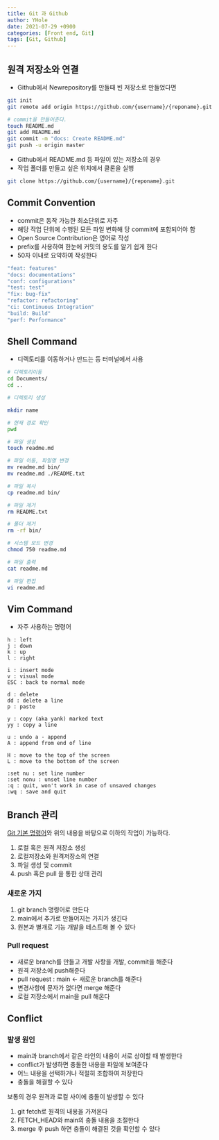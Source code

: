 ```yaml
---
title: Git 과 Github
author: YHole
date: 2021-07-29 +0900
categories: [Front end, Git]
tags: [Git, Github]
---
```


## 원격 저장소와 연결

- Github에서 Newrepository를 만들때 빈 저장소로 만들었다면

```bash
git init
git remote add origin https://github.com/{username}/{reponame}.git 

# commit을 만들어준다.
touch README.md
git add README.md
git commit -m "docs: Create README.md" 
git push -u origin master
```

- Github에서 README.md 등 파일이 있는 저장소의 경우
- 작업 폴더를 만들고 싶은 위치에서 클론을 실행

```bash
git clone https://github.com/{username}/{reponame}.git
```


## Commit Convention

- commit은 동작 가능한 최소단위로 자주
- 해당 작업 단위에 수행된 모든 파일 변화해 당 commit에 포함되어야 함
- Open Source Contribution은 영어로 작성
- prefix를 사용하여 한눈에 커밋의 용도를 알기 쉽게 한다
- 50자 이내로 요약하여 작성한다  
```bash
"feat: features"
"docs: documentations"
"conf: configurations"
"test: test"
"fix: bug-fix"
"refactor: refactoring"
"ci: Continuous Integration" 
"build: Build"
"perf: Performance"
```

## Shell Command

- 디렉토리를 이동하거나 만드는 등 터미널에서 사용

```bash
# 디렉토리이동
cd Documents/
cd ..

# 디렉토리 생성

mkdir name

# 현재 경로 확인
pwd

# 파일 생성
touch readme.md

# 파일 이동, 파일명 변경
mv readme.md bin/
mv readme.md ./README.txt

# 파일 복사
cp readme.md bin/

# 파일 제거
rm README.txt

# 폴더 제거
rm -rf bin/

# 시스템 모드 변경 
chmod 750 readme.md

# 파일 출력
cat readme.md

# 파일 편집
vi readme.md
```

## Vim Command

- 자주 사용하는 명령어

```vim
h : left
j : down
k : up
l : right

i : insert mode 
v : visual mode
ESC : back to normal mode 

d : delete
dd : delete a line 
p : paste

y : copy (aka yank) marked text 
yy : copy a line 

u : undo a - append
A : append from end of line 

H : move to the top of the screen 
L : move to the bottom of the screen

:set nu : set line number
:set nonu : unset line number
:q : quit, won't work in case of unsaved changes
:wq : save and quit
```

## Branch 관리

[Git 기본 명령어](/posts/how-to-git/)와 위의 내용을 바탕으로 이하의 작업이 가능하다. 
1. 로컬 혹은 원격 저장소 생성
2. 로컬저장소와 원격저장소의 연결
3. 파일 생성 및 commit
4. push 혹은 pull 을 통한 상태 관리

### 새로운 가지

1. git branch 명령어로 만든다
2. main에서 추가로 만들어지는 가지가 생긴다
3. 원본과 별개로 기능 개발을 테스트해 볼 수 있다

### Pull request

- 새로운 branch를 만들고 개발 사항을 개발, commit을 해준다
- 원격 저장소에 push해준다
- pull request : main ← 새로운 branch를 해준다
- 변경사항에 문자가 없다면 merge 해준다
- 로컬 저장소에서 main을 pull 해온다

## Conflict

### 발생 원인

- main과 branch에서 같은 라인의 내용이 서로 상이할 때 발생한다
- conflict가 발생하면 충돌한 내용을 파일에 보여준다
- 어느 내용을 선택하거나 적절히 조합하여 저장한다
- 충돌을 해결할 수 있다

보통의 경우 원격과 로컬 사이에 충돌이 발생할 수 있다
1. git fetch로 원격의 내용을 가져온다
2. FETCH_HEAD와 main의 충돌 내용을 조절한다
3. merge 후 push 하면 충돌이 해결된 것을 확인할 수 있다

